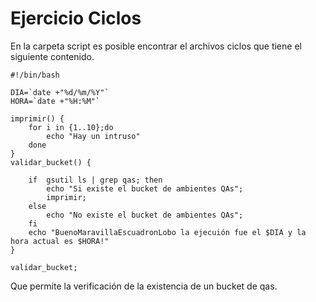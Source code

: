 <h1>Ejercicio Ciclos</h1>
En la carpeta script es posible encontrar el archivos ciclos que tiene el siguiente contenido.

```
#!/bin/bash

DIA=`date +"%d/%m/%Y"`
HORA=`date +"%H:%M"`

imprimir() {
    for i in {1..10};do
        echo "Hay un intruso"
    done
}
validar_bucket() {
    
    if  gsutil ls | grep qas; then
        echo "Si existe el bucket de ambientes QAs";
        imprimir;
    else 
        echo "No existe el bucket de ambientes QAs";
    fi
    echo "BuenoMaravillaEscuadronLobo la ejecuión fue el $DIA y la hora actual es $HORA!"
}

validar_bucket;
```

Que permite la verificación de la existencia de un bucket de qas.